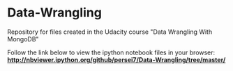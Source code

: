 # Data-Wrangling
Repository for files created in the Udacity course "Data Wrangling With MongoDB"


Follow the link below to view the ipython notebook files in your browser:
**http://nbviewer.ipython.org/github/persei7/Data-Wrangling/tree/master/**
